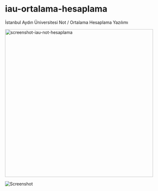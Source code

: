 # iau-ortalama-hesaplama
İstanbul Aydın Üniversitesi Not / Ortalama Hesaplama Yazılımı

<img width="488" alt="screenshot-iau-not-hesaplama" src="https://user-images.githubusercontent.com/17956350/63760607-4cdbd300-c8c8-11e9-9f04-9f84ce32cb9f.png">


![Screenshot](https://user-images.githubusercontent.com/17956350/63760607-4cdbd300-c8c8-11e9-9f04-9f84ce32cb9f.png)
